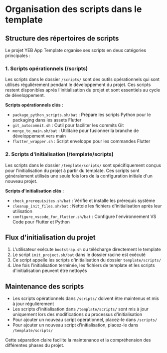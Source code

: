 # Organisation des scripts dans le template

## Structure des répertoires de scripts

Le projet YEB App Template organise ses scripts en deux catégories principales :

### 1. Scripts opérationnels (/scripts)

Les scripts dans le dossier `/scripts/` sont des outils opérationnels qui sont utilisés régulièrement pendant le développement du projet. Ces scripts restent disponibles après l'initialisation du projet et sont essentiels au cycle de développement.

**Scripts opérationnels clés :**

- `package_python_scripts.sh/bat` : Prépare les scripts Python pour le packaging dans les assets Flutter
- `git_autocommit.sh` : Outil pour faciliter les commits Git
- `merge_to_main.sh/bat` : Utilitaire pour fusionner la branche de développement vers main
- `flutter_wrapper.sh` : Script enveloppe pour les commandes Flutter

### 2. Scripts d'initialisation (/template/scripts)

Les scripts dans le dossier `/template/scripts/` sont spécifiquement conçus pour l'initialisation du projet à partir du template. Ces scripts sont généralement utilisés une seule fois lors de la configuration initiale d'un nouveau projet.

**Scripts d'initialisation clés :**

- `check_prerequisites.sh/bat` : Vérifie et installe les prérequis système
- `cleanup_init_files.sh/bat` : Nettoie les fichiers d'initialisation après leur utilisation
- `configure_vscode_for_flutter.sh/bat` : Configure l'environnement VS Code pour Flutter et Python

## Flux d'initialisation du projet

1. L'utilisateur exécute `bootstrap.sh` ou télécharge directement le template
2. Le script `init_project.sh/bat` dans le dossier racine est exécuté
3. Ce script appelle les scripts d'initialisation du dossier `template/scripts/`
4. Une fois l'initialisation terminée, les fichiers de template et les scripts d'initialisation peuvent être nettoyés

## Maintenance des scripts

- Les scripts opérationnels dans `/scripts/` doivent être maintenus et mis à jour régulièrement
- Les scripts d'initialisation dans `/template/scripts/` sont mis à jour uniquement lors des modifications du processus d'initialisation
- Pour ajouter un nouveau script opérationnel, placez-le dans `/scripts/`
- Pour ajouter un nouveau script d'initialisation, placez-le dans `/template/scripts/`

Cette séparation claire facilite la maintenance et la compréhension des différentes phases du projet.
